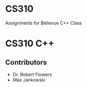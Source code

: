 # CS310
Assignments for Bellevue C++ Class
# CS310 C++
## Contributors 

* Dr. Robert Flowers
* Max Jankowski
